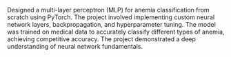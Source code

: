 Designed a multi-layer perceptron (MLP) for anemia classification from scratch using PyTorch. The project involved implementing custom neural network layers, backpropagation, and hyperparameter tuning. The model was trained on medical data to accurately classify different types of anemia, achieving competitive accuracy. The project demonstrated a deep understanding of neural network fundamentals.
